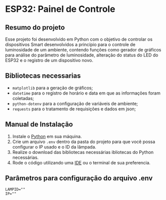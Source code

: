 # ESP32: Painel de Controle

## Resumo do projeto
Esse projeto foi desenvolvido em Python com o objetivo de controlar os dispositivos Smart desenvolvidos a princípio para o controle de luminosidade de um ambiente, contendo funções como gerador de gráficos para análise do parâmetro de luminosidade, alteração do status do LED do ESP32 e o registro de um dispositivo novo.

## Bibliotecas necessarias
- `matplotlib` para a geração de gráficos;
- `datetime` para o registro de horário e data em que as informações foram coletadas;
- `python-dotenv` para a configuração de variáveis de ambiente;
- `requests` para o tratamento de requisições e dados em json;

## Manual de Instalação
1. Instale o [Python](https://www.python.org/) em sua máquina.
2. Crie um arquivo `.env` dentro da pasta do projeto para que você possa configurar o IP usado e o ID da lâmpada.
3. Realize o download das bibliotecas necessárias ibliotecas do Python necessárias.
4. Rode o código utilizando uma [IDE](https://pt.wikipedia.org/wiki/Ambiente_de_desenvolvimento_integrado) ou o terminal de sua preferencia.

## Parâmetros para configuração do arquivo .env

```
LAMPID=""
IP=""
```